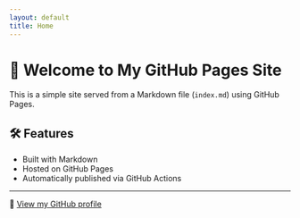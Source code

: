 ```yaml
---
layout: default
title: Home
---
```


# 👋 Welcome to My GitHub Pages Site

This is a simple site served from a Markdown file (`index.md`) using GitHub Pages.

## 🛠 Features
- Built with Markdown
- Hosted on GitHub Pages
- Automatically published via GitHub Actions

---

🔗 [View my GitHub profile](https://github.com/srjkshwh)
